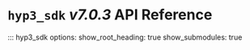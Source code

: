 # `hyp3_sdk` *v7.0.3* API Reference

::: hyp3_sdk
    options:
        show_root_heading: true
        show_submodules: true
